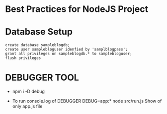 # Best Practices for NodeJS Project

# Database Setup

```mysql
create database sampleblogdb;
create user samplebloguser idenfied by 'samplblogpass';
grant all privileges on sampleblogdb.* to samplebloguser;
flush privileges
```

# DEBUGGER TOOL

- npm i -D debug

* To run console.log of DEBUGGER
  DEBUG=app:\* node src/run.js
  Show of only app.js file
